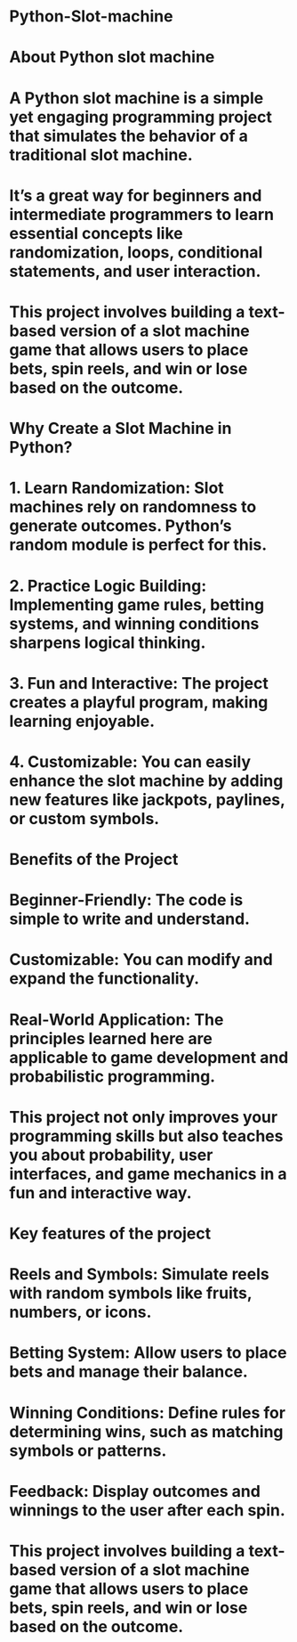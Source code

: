  # Python-Slot-machine  
 # About Python slot machine
 # A Python slot machine is a simple yet engaging programming project that simulates the behavior of a traditional slot machine. 
 # It’s a great way for beginners and intermediate programmers to learn essential concepts like randomization, loops, conditional statements, and user interaction. 
 # This project involves building a text-based version of a slot machine game that allows users to place bets, spin reels, and win or lose based on the outcome.
 
 # Why Create a Slot Machine in Python?
 # 1. Learn Randomization: Slot machines rely on randomness to generate outcomes. Python’s random module is perfect for this.
 # 2. Practice Logic Building: Implementing game rules, betting systems, and winning conditions sharpens logical thinking.
 #  3. Fun and Interactive: The project creates a playful program, making learning enjoyable.
 # 4. Customizable: You can easily enhance the slot machine by adding new features like jackpots, paylines, or custom symbols.

 # Benefits of the Project
 # Beginner-Friendly: The code is simple to write and understand.
 # Customizable: You can modify and expand the functionality.
 # Real-World Application: The principles learned here are applicable to game development and probabilistic programming.
 # This project not only improves your programming skills but also teaches you about probability, user interfaces, and game mechanics in a fun and interactive way.
  
 # Key features of the project 

# Reels and Symbols: Simulate reels with random symbols like fruits, numbers, or icons.
# Betting System: Allow users to place bets and manage their balance.
# Winning Conditions: Define rules for determining wins, such as matching symbols or patterns.
# Feedback: Display outcomes and winnings to the user after each spin.
# This project involves building a text-based version of a slot machine game that allows users to place bets, spin reels, and win or lose based on the outcome.

